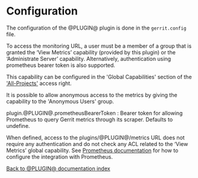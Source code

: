 Configuration
=============

The configuration of the @PLUGIN@ plugin is done in the `gerrit.config`
file.

To access the monitoring URL, a user must be a member of a group that is granted
the ‘View Metrics’ capability (provided by this plugin) or the ‘Administrate
Server’ capability. Alternatively, authentication using prometheus bearer token
is also supported.

This capability can be configured in the 'Global Capabilities' section of the
['All-Projects'](@URL@#/admin/projects/All-Projects,access) access right.

It is possible to allow anonymous access to the metrics by giving the capability
to the 'Anonymous Users' group.

plugin.@PLUGIN@.prometheusBearerToken
:	Bearer token for allowing Prometheus to query Gerrit metrics through its scraper.
	Defaults to undefine.

When defined, access to the plugins/@PLUGIN@/metrics URL does not require any
authentication and do not check any ACL related to the ‘View Metrics’ global capability.
See [Prometheus documentation](https://prometheus.io/docs/prometheus/latest/configuration/configuration)
for how to configure the integration with Prometheus.

[Back to @PLUGIN@ documentation index][index]

[index]: index.html
